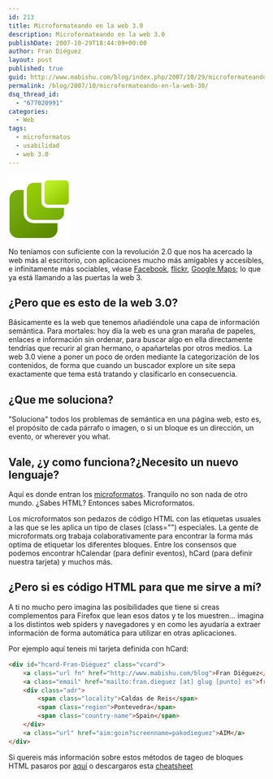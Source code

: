 ```yaml
---
id: 213
title: Microformateando en la web 3.0
description: Microformateando en la web 3.0
publishDate: 2007-10-29T18:44:09+00:00
author: Fran Diéguez
layout: post
published: true
guid: http://www.mabishu.com/blog/index.php/2007/10/29/microformateando-en-la-web-30/
permalink: /blog/2007/10/microformateando-en-la-web-30/
dsq_thread_id:
  - "677020991"
categories:
  - Web
tags:
  - microformatos
  - usabilidad
  - web 3.0
---
```


<img class="alignright" style="text-align: center;" alt="Microformatos" src="./wiki.png" width="120" height="127" />

No teníamos con suficiente con la revolución 2.0 que nos ha acercado la web más al escritorio, con aplicaciones mucho más amigables y accesibles, e infinitamente más sociables, véase <a title="microformats" href="http://microformats.org/">Facebook</a>, <a title="Bienvenido a Flickr: Intercambio de fotos" href="http://flickr.com/">flickr</a>, <a title="Google Maps" href="http://maps.google.com/">Google Maps</a>; lo que ya está llamando a las puertas la web 3.

## ¿Pero que es esto de la web 3.0?

Básicamente es la web que tenemos añadiéndole una capa de información semántica. Para mortales: hoy día la web es una gran maraña de papeles, enlaces e información sin ordenar, para buscar algo en ella directamente tendrías que recurir al gran hermano, o apañartelas por otros medios. La web 3.0 viene a poner un poco de orden mediante la categorización de los contenidos, de forma que cuando un buscador explore un site sepa exactamente que tema está tratando y clasificarlo en consecuencia.

## ¿Que me soluciona?

"Soluciona" todos los problemas de semántica en una página web, esto es, el propósito de cada párrafo o imagen, o si un bloque es un dirección, un evento, or wherever you what.

## Vale, ¿y como funciona?¿Necesito un nuevo lenguaje?

Aquí es donde entran los <a title="microformats" href="http://microformats.org/">microformatos</a>. Tranquilo no son nada de otro mundo. ¿Sabes HTML? Entonces sabes Microformatos.

Los microformatos son pedazos de código HTML con las etiquetas usuales a las que se les aplica un tipo de clases (class="") especiales. La gente de microformats.org trabaja colaborativamente para encontrar la forma más optima de etiquetar los diferentes bloques. Entre los consensos que podemos encontrar hCalendar (para definir eventos), hCard (para definir nuestra tarjeta) y muchos más.

## ¿Pero si es código HTML para que me sirve a mí?

A ti no mucho pero imagina las posibilidades que tiene si creas complementos para Firefox que lean esos datos y te los muestren... imagina a los distintos web spiders y navegadores y en como les ayudaría a extraer información de forma automática para utilizar en otras aplicaciones.

Por ejemplo aquí teneis mi tarjeta definida con hCard:
```html
<div id="hcard-Fran-Diéguez" class="vcard">
    <a class="url fn" href="http://www.mabishu.com/blog">Fran Diéguez</a>
    <a class="email" href="mailto:fran.dieguez [at] glug [punto] es">fran.dieguez [at] glug [punto] es</a>
    <div class="adr">
        <span class="locality">Caldas de Reis</span>
        <span class="region">Pontevedra</span>
        <span class="country-name">Spain</span>
    </div>
    <a class="url" href="aim:goim?screenname=pakodieguez">AIM</a>
</div>
```

Si quereis más información sobre estos métodos de tageo de bloques HTML pasaros por <a title="Main Page-es - Microformats" href="http://microformats.org/wiki/Main_Page-es">aquí</a> o descargaros esta <a title="pocket-cheat-sheet - Microformats" href="http://microformats.org/wiki/pocketcheatsheet">cheatsheet</a>

&nbsp;
